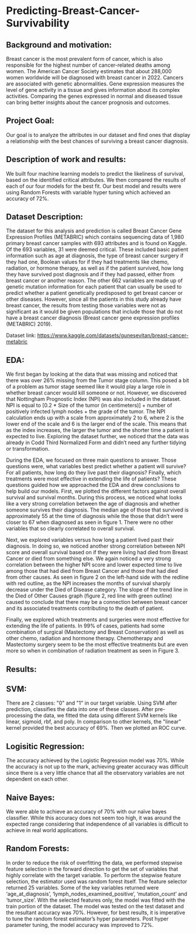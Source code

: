 # Predicting-Breast-Cancer-Survivability

## Background and motivation: 

Breast cancer is the most prevalent form of cancer, which is also responsible for the highest number of cancer-related deaths among women. The American Cancer Society estimates that about 288,000 women worldwide will be diagnosed with breast cancer in 2022. Cancers are associated with genetic abnormalities. Gene expression measures the level of gene activity in a tissue and gives information about its complex activities. Comparing the genes expressed in normal and diseased tissue can bring better insights about the cancer prognosis and outcomes.

## Project Goal:

Our goal is to analyze the attributes in our dataset and find ones that display a relationship with the best chances of surviving a breast cancer diagnosis.

## Description of work and results:

We built four machine learning models to predict the likeliness of survival, based on the identified critical attributes. We then compared the results of each of our four models for the best fit. Our best model and results were using Random Forests with variable hyper tuning which achieved an accuracy of 72%.

## Dataset Description:

The dataset for this analysis and prediction is called Breast Cancer Gene Expression Profiles (METABRIC) which contains sequencing data of 1,980 primary breast cancer samples with 693 attributes and is found on Kaggle. Of the 693 variables, 31 were deemed critical. These included basic patient information such as age at diagnosis, the type of breast cancer surgery if they had one, Boolean values for if they had treatments like chemo, radiation, or hormone therapy, as well as if the patient survived, how long they have survived post diagnosis and if they had passed, either from breast cancer or another reason. The other 662 variables are made up of genetic mutation information for each patient that can usually be used to predict whether a patient genetically predisposed to get breast cancer or other diseases. However, since all the patients in this study already have breast cancer, the results from testing those variables were not as significant as it would be given populations that include those that do not have a breast cancer diagnosis (Breast cancer gene expression profiles (METABRIC) 2019).

Dataset link: https://www.kaggle.com/datasets/gunesevitan/breast-cancer-metabric

## EDA:

We first began by looking at the data that was missing and noticed that there was over 26% missing from the Tumor stage column. This posed a bit of a problem as tumor stage seemed like it would play a large role in whether breast cancer would kill someone or not. However, we discovered that Nottingham Prognostic Index (NPI) was also included in the dataset. NPI is equal to [0.2 * Size of the tumor (in centimeters)] + number of positively infected lymph nodes + the grade of the tumor. The NPI calculation ends up with a scale from approximately 2 to 6, where 2 is the lower end of the scale and 6 is the larger end of the scale. This means that as the index increases, the larger the tumor and the shorter time a patient is expected to live. Exploring the dataset further, we noticed that the data was already in Codd Third Normalized Form and didn’t need any further tidying or transformation.

During the EDA, we focused on three main questions to answer. Those questions were, what variables best predict whether a patient will survive? For all patients, how long do they live past their diagnosis? Finally, which treatments were most effective in extending the life of patients? These questions guided how we approached the EDA and drew conclusions to help build our models.
First, we plotted the different factors against overall survival and survival months. During this process, we noticed what looks like a very strong correlation between the age of diagnosis and whether someone survives their diagnosis. The median age of those that survived is approximately 55 at the time of diagnosis while the those that didn’t were closer to 67 when diagnosed as seen in figure 1. There were no other variables that so clearly correlated to overall survival.


Next, we explored variables versus how long a patient lived past their diagnosis. In doing so, we noticed another strong correlation between NPI score and overall survival based on if they were living had died from Breast Cancer or died from something else. We again noticed a very strong correlation between the higher NPI score and lower expected time to live among those that had died from Breast Cancer and those that had died from other causes. As seen in figure 2 on the left-hand side with the redline with red outline, as the NPI increases the months of survival sharply decrease under the Died of Disease category. The slope of the trend line in the Died of Other Causes graph (figure 2, red line with green outline) caused to conclude that there may be a connection between breast cancer and its associated treatments contributing to the death of patient.


Finally, we explored which treatments and surgeries were most effective for extending the life of patients. In 99% of cases, patients had some combination of surgical (Mastectomy and Breast Conservation) as well as other chemo, radiation and hormone therapy. Chemotherapy and Mastectomy surgery seem to be the most effective treatments but are even more so when in combination of radiation treatment as seen in Figure 3.


## Results:

## SVM:

There are 2 classes: "0" and "1" in our target variable. Using SVM after prediction, classifies the data into one of these classes. After pre-processing the data, we fitted the data using different SVM kernels like linear, sigmoid, rbf, and poly. In comparison to other kernels, the "linear" kernel provided the best accuracy of 69%. Then we plotted an ROC curve.

## Logisitic Regression:

The accuracy achieved by the Logistic Regression model was 70%. While the accuracy is not up to the mark, achieving greater accuracy was difficult since there is a very little chance that all the observatory variables are not dependent on each other.

## Naive Bayes:

We were able to achieve an accuracy of 70% with our naïve bayes classifier. While this accuracy does not seem too high, it was around the expected range considering that independence of all variables is difficult to achieve in real world applications.

## Random Forests:

In order to reduce the risk of overfitting the data, we performed stepwise feature selection in the forward direction to get the set of variables that highly correlate with the target variable. To perform the stepwise feature selection, the estimator used was random forest itself. The feature selector returned 25 variables. Some of the key variables returned were ‘age_at_diagnosis’, ‘lymph_nodes_examined_positive’, ‘mutation_count’ and ‘tumor_size’.
With the selected features only, the model was fitted with the train portion of the dataset. The model was tested on the test dataset and the resultant accuracy was 70%. However, for best results, it is imperative to tune the random forest estimator’s hyper parameters. Post hyper parameter tuning, the model accuracy was improved to 72%.
